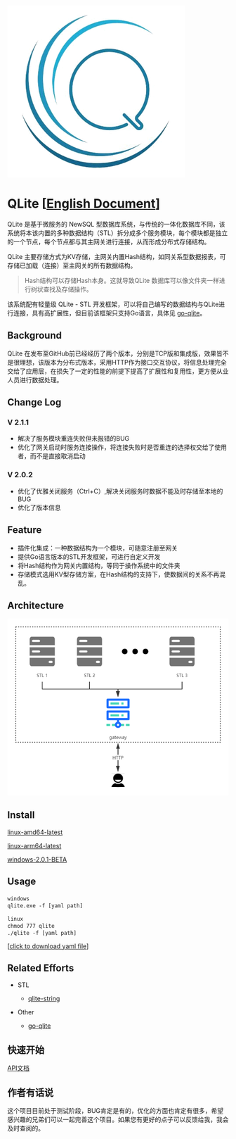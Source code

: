 ![](./qlite.png)
# QLite [[English Document](./README_EN.md)]
QLite 是基于微服务的 NewSQL 型数据库系统，与传统的一体化数据库不同，该系统将本该内置的多种数据结构（STL）拆分成多个服务模块，每个模块都是独立的一个节点，每个节点都与其主网关进行连接，从而形成分布式存储结构。

QLite 主要存储方式为KV存储，主网关内置Hash结构，如同关系型数据报表，可存储已加载（连接）至主网关的所有数据结构。
> Hash结构可以存储Hash本身。这就导致QLite 数据库可以像文件夹一样进行树状查找及存储操作。

该系统配有轻量级 QLite - STL 开发框架，可以将自己编写的数据结构与QLite进行连接，具有高扩展性，但目前该框架只支持Go语言，具体见 [go-qlite](https://www.github.com/culion-bear/go-qlite)。

## Background

QLite 在发布至GitHub前已经经历了两个版本，分别是TCP版和集成版，效果皆不是很理想，该版本为分布式版本，采用HTTP作为接口交互协议，将信息处理完全交给了应用层，在损失了一定的性能的前提下提高了扩展性和复用性，更方便从业人员进行数据处理。

## Change Log

### V 2.1.1
- 解决了服务模块重连失败但未报错的BUG
- 优化了网关启动时服务连接操作，将连接失败时是否重连的选择权交给了使用者，而不是直接取消启动

### V 2.0.2
- 优化了优雅关闭服务（Ctrl+C）,解决关闭服务时数据不能及时存储至本地的BUG
- 优化了版本信息

## Feature

- 插件化集成：一种数据结构为一个模块，可随意注册至网关
- 提供Go语言版本的STL开发框架，可进行自定义开发
- 将Hash结构作为网关内置结构，等同于操作系统中的文件夹
- 存储模式选用KV型存储方案，在Hash结构的支持下，使数据间的关系不再混乱。

## Architecture

![](./architecture.png)

## Install

[linux-amd64-latest](https://github.com/culion-bear/qlite/releases/download/v2.1.1/qlite-linux-amd64)

[linux-arm64-latest](https://github.com/culion-bear/qlite/releases/download/v2.1.1/qlite-linux-arm64)

[windows-2.0.1-BETA](https://github.com/culion-bear/qlite/releases/download/v2.0.1-beta/qlite-windows.exe)

## Usage

```shell script
windows
qlite.exe -f [yaml path]
```

```shell script
linux
chmod 777 qlite
./qlite -f [yaml path]
```

[[click to download yaml file](./qlite.yaml)]

## Related Efforts

- STL
    - [qlite-string](https://github.com/culion-bear/qlite-stl-string)

- Other
    - [go-qlite](https://github.com/culion-bear/go-qlite)

## 快速开始

[API文档](./doc/api.md)

## 作者有话说

这个项目目前处于测试阶段，BUG肯定是有的，优化的方面也肯定有很多，希望感兴趣的兄弟们可以一起完善这个项目。如果您有更好的点子可以反馈给我，我会及时查阅的。